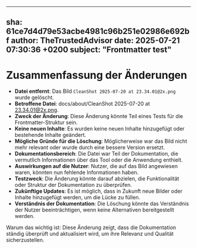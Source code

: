 ---
  sha: 61ce7d4d79e53acbe4981c96b251e02986e692bf
  author: TheTrustedAdvisor
  date: 2025-07-21 07:30:36 +0200
  subject: "Frontmatter test"
  ---

  # Zusammenfassung der Änderungen

- **Datei entfernt**: Das Bild `CleanShot 2025-07-20 at 23.34.01@2x.png` wurde gelöscht.
- **Betroffene Datei**: docs/about/CleanShot 2025-07-20 at 23.34.01@2x.png.
- **Zweck der Änderung**: Diese Änderung könnte Teil eines Tests für die Frontmatter-Struktur sein.
- **Keine neuen Inhalte**: Es wurden keine neuen Inhalte hinzugefügt oder bestehende Inhalte geändert.
- **Mögliche Gründe für die Löschung**: Möglicherweise war das Bild nicht mehr relevant oder wurde durch eine bessere Version ersetzt.
- **Dokumentationsbereich**: Die Datei war Teil der Dokumentation, die vermutlich Informationen über das Tool oder die Anwendung enthielt.
- **Auswirkungen auf die Nutzer**: Nutzer, die auf das Bild angewiesen waren, könnten nun fehlende Informationen haben.
- **Testzweck**: Die Änderung könnte darauf abzielen, die Funktionalität oder Struktur der Dokumentation zu überprüfen.
- **Zukünftige Updates**: Es ist möglich, dass in Zukunft neue Bilder oder Inhalte hinzugefügt werden, um die Lücke zu füllen.
- **Verständnis der Dokumentation**: Die Löschung könnte das Verständnis der Nutzer beeinträchtigen, wenn keine Alternativen bereitgestellt werden.

Warum das wichtig ist: Diese Änderung zeigt, dass die Dokumentation ständig überprüft und aktualisiert wird, um ihre Relevanz und Qualität sicherzustellen.
